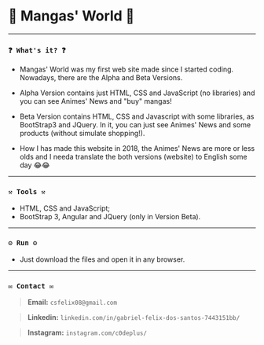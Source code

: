 # 🌟 Mangas' World 🌟

----
### `❓ What's it? ❓`

* Mangas' World was my first web site made since I started coding. Nowadays, there are the Alpha and Beta Versions.
* Alpha Version contains just HTML, CSS and JavaScript (no libraries) and you can see Animes' News and "buy" mangas!
* Beta Version contains HTML, CSS and Javascript with some libraries, as BootStrap3 and JQuery. In it, you can just see Animes' News and some products (without simulate shopping!).

* How I has made this website in 2018, the Animes' News are more or less olds and I needa translate the both versions (website) to English some day 😂😂


----
### `⚒️ Tools ⚒️`

* HTML, CSS and JavaScript;
* BootStrap 3, Angular and JQuery (only in Version Beta).

----
### `⚙️ Run ⚙️`

* Just download the files and open it in any browser.

----
### `✉️ Contact ✉️`

> **Email:** `csfelix08@gmail.com`

> **Linkedin:** `linkedin.com/in/gabriel-felix-dos-santos-7443151bb/`

> **Instagram:** `instagram.com/c0deplus/`
